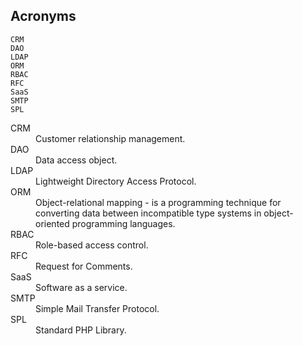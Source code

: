 Acronyms
-

````
CRM
DAO
LDAP
ORM
RBAC
RFC
SaaS
SMTP
SPL
````

<dl>
<dt>CRM</dt>
<dd>Customer relationship management.</dd>

<dt>DAO</dt>
<dd>Data access object.</dd>

<dt>LDAP</dt>
<dd>Lightweight Directory Access Protocol.</dd>

<dt>ORM</dt>
<dd>
Object-relational mapping - is a programming technique
for converting data between incompatible type systems in object-oriented programming languages.
</dd>

<dt>RBAC</dt>
<dd>Role-based access control.</dd>

<dt>RFC</dt>
<dd>Request for Comments.</dd>

<dt>SaaS</dt>
<dd>Software as a service.</dd>

<dt>SMTP</dt>
<dd>Simple Mail Transfer Protocol.</dd>

<dt>SPL</dt>
<dd>Standard PHP Library.</dd>
</dl>
